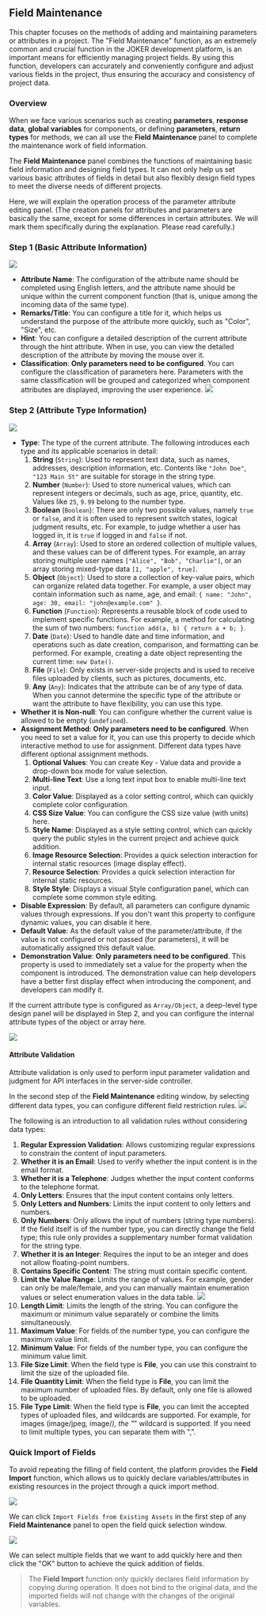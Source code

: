 ## Field Maintenance

This chapter focuses on the methods of adding and maintaining parameters or attributes in a project. The "Field Maintenance" function, as an extremely common and crucial function in the JOKER development platform, is an important means for efficiently managing project fields. By using this function, developers can accurately and conveniently configure and adjust various fields in the project, thus ensuring the accuracy and consistency of project data.

### Overview

When we face various scenarios such as creating **parameters**, **response data**, **global variables** for components, or defining **parameters**, **return types** for methods, we can all use the **Field Maintenance** panel to complete the maintenance work of field information.

The **Field Maintenance** panel combines the functions of maintaining basic field information and designing field types. It can not only help us set various basic attributes of fields in detail but also flexibly design field types to meet the diverse needs of different projects.

Here, we will explain the operation process of the parameter attribute editing panel. (The creation panels for attributes and parameters are basically the same, except for some differences in certain attributes. We will mark them specifically during the explanation. Please read carefully.)

### Step 1 (Basic Attribute Information)

![](/workbench/component-data8.png)

- **Attribute Name**: The configuration of the attribute name should be completed using English letters, and the attribute name should be unique within the current component function (that is, unique among the incoming data of the same type).
- **Remarks/Title**: You can configure a title for it, which helps us understand the purpose of the attribute more quickly, such as "Color", "Size", etc.
- **Hint**: You can configure a detailed description of the current attribute through the hint attribute. When in use, you can view the detailed description of the attribute by moving the mouse over it.
- **Classification**: **Only parameters need to be configured**. You can configure the classification of parameters here. Parameters with the same classification will be grouped and categorized when component attributes are displayed, improving the user experience.
![](/workbench/component-data9.png)

### Step 2 (Attribute Type Information)

![](/workbench/component-data10.png)

- **Type**: The type of the current attribute. The following introduces each type and its applicable scenarios in detail:
    1. **String** (`String`): Used to represent text data, such as names, addresses, description information, etc. Contents like `"John Doe"`, `"123 Main St"` are suitable for storage in the string type.
    2. **Number** (`Number`): Used to store numerical values, which can represent integers or decimals, such as age, price, quantity, etc. Values like `25`, `9.99` belong to the number type.
    3. **Boolean** (`Boolean`): There are only two possible values, namely `true` or `false`, and it is often used to represent switch states, logical judgment results, etc. For example, to judge whether a user has logged in, it is `true` if logged in and `false` if not.
    4. **Array** (`Array`): Used to store an ordered collection of multiple values, and these values can be of different types. For example, an array storing multiple user names `["Alice", "Bob", "Charlie"]`, or an array storing mixed-type data `[1, "apple", true]`.
    5. **Object** (`Object`): Used to store a collection of key-value pairs, which can organize related data together. For example, a user object may contain information such as name, age, and email: `{ name: "John", age: 30, email: "john@example.com" }`.
    6. **Function** (`Function`): Represents a reusable block of code used to implement specific functions. For example, a method for calculating the sum of two numbers: `function add(a, b) { return a + b; }`.
    7. **Date** (`Date`): Used to handle date and time information, and operations such as date creation, comparison, and formatting can be performed. For example, creating a date object representing the current time: `new Date()`.
    7. **File** (`File`): Only exists in server-side projects and is used to receive files uploaded by clients, such as pictures, documents, etc.
    8. **Any** (`Any`): Indicates that the attribute can be of any type of data. When you cannot determine the specific type of the attribute or want the attribute to have flexibility, you can use this type.
- **Whether it is Non-null**: You can configure whether the current value is allowed to be empty (`undefined`).
- **Assignment Method**: **Only parameters need to be configured**. When you need to set a value for it, you can use this property to decide which interactive method to use for assignment. Different data types have different optional assignment methods.
    1. **Optional Values**: You can create Key - Value data and provide a drop-down box mode for value selection.
    2. **Multi-line Text**: Use a long text input box to enable multi-line text input.
    3. **Color Value**: Displayed as a color setting control, which can quickly complete color configuration.
    4. **CSS Size Value**: You can configure the CSS size value (with units) here.
    5. **Style Name**: Displayed as a style setting control, which can quickly query the public styles in the current project and achieve quick addition.
    6. **Image Resource Selection**: Provides a quick selection interaction for internal static resources (image display effect).
    7. **Resource Selection**: Provides a quick selection interaction for internal static resources.
    8. **Style Style**: Displays a visual Style configuration panel, which can complete some common style editing.
- **Disable Expression**: By default, all parameters can configure dynamic values through expressions. If you don't want this property to configure dynamic values, you can disable it here.
- **Default Value**: As the default value of the parameter/attribute, if the value is not configured or not passed (for parameters), it will be automatically assigned this default value.
- **Demonstration Value**: **Only parameters need to be configured**. This property is used to immediately set a value for the property when the component is introduced. The demonstration value can help developers have a better first display effect when introducing the component, and developers can modify it.

If the current attribute type is configured as `Array/Object`, a deep-level type design panel will be displayed in Step 2, and you can configure the internal attribute types of the object or array here.

![](/workbench/component-data11.png)

#### Attribute Validation

Attribute validation is only used to perform input parameter validation and judgment for API interfaces in the server-side controller.

In the second step of the **Field Maintenance** editing window, by selecting different data types, you can configure different field restriction rules.
![](/workbench/server-controller1.png)

The following is an introduction to all validation rules without considering data types:

1. **Regular Expression Validation**: Allows customizing regular expressions to constrain the content of input parameters.
2. **Whether it is an Email**: Used to verify whether the input content is in the email format.
3. **Whether it is a Telephone**: Judges whether the input content conforms to the telephone format.
4. **Only Letters**: Ensures that the input content contains only letters.
5. **Only Letters and Numbers**: Limits the input content to only letters and numbers.
6. **Only Numbers**: Only allows the input of numbers (string type numbers). If the field itself is of the number type, you can directly change the field type; this rule only provides a supplementary number format validation for the string type.
7. **Whether it is an Integer**: Requires the input to be an integer and does not allow floating-point numbers.
8. **Contains Specific Content**: The string must contain specific content.
9. **Limit the Value Range**: Limits the range of values. For example, gender can only be male/female, and you can manually maintain enumeration values or select enumeration values in the data table.
![](/workbench/server-controller2.png)
10. **Length Limit**: Limits the length of the string. You can configure the maximum or minimum value separately or combine the limits simultaneously.
11. **Maximum Value**: For fields of the number type, you can configure the maximum value limit.
12. **Minimum Value**: For fields of the number type, you can configure the minimum value limit.
13. **File Size Limit**: When the field type is **File**, you can use this constraint to limit the size of the uploaded file.
14. **File Quantity Limit**: When the field type is **File**, you can limit the maximum number of uploaded files. By default, only one file is allowed to be uploaded.
15. **File Type Limit**: When the field type is **File**, you can limit the accepted types of uploaded files, and wildcards are supported. For example, for images (image/jpeg, image/*), the "*" wildcard is supported. If you need to limit multiple types, you can separate them with ",".

### Quick Import of Fields

To avoid repeating the filling of field content, the platform provides the **Field Import** function, which allows us to quickly declare variables/attributes in existing resources in the project through a quick import method.

![](/workbench/property.png)

We can click `Import Fields from Existing Assets` in the first step of any **Field Maintenance** panel to open the field quick selection window.

![](/workbench/property1.png)

We can select multiple fields that we want to add quickly here and then click the "OK" button to achieve the quick addition of fields.

> The **Field Import** function only quickly declares field information by copying during operation. It does not bind to the original data, and the imported fields will not change with the changes of the original variables. 